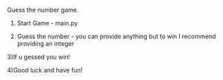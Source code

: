 Guess the number game.

1) Start Game - main.py

2) Guess the number - you can provide anything but to win I recommend providing an integer

3)If u gessed you win!

4)Good luck and have fun! 
